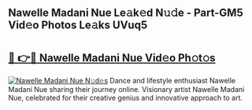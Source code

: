 ## Nawelle Madani Nue Le𝚊k𝚎d N𝚞𝚍e - Part-GM5 Vid𝚎o Photos Le𝚊ks UVuq5

# <h2><a href="http://fb2hb3j.evod.top/?m=Nawelle+Madani+Nue">🔗 👉🔴 Nawelle Madani Nue Vid𝚎o Ph𝚘t𝚘s</a></h2>

[![Nawelle Madani Nue N𝚞d𝚎s](https://i.imgur.com/8V9OHl7.gif)](http://fb2hb3j.evod.top/?m=Nawelle+Madani+Nue)
Dance and lifestyle enthusiast Nawelle Madani Nue sharing their journey online. Visionary artist Nawelle Madani Nue, celebrated for their creative genius and innovative approach to art. 
